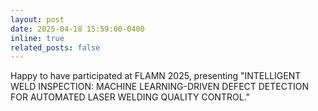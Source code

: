 ```yaml
---
layout: post
date: 2025-04-18 15:59:00-0400
inline: true
related_posts: false
---
```

Happy to have participated at FLAMN 2025, presenting
 "INTELLIGENT WELD INSPECTION: MACHINE LEARNING-DRIVEN DEFECT DETECTION FOR AUTOMATED LASER WELDING QUALITY CONTROL."

